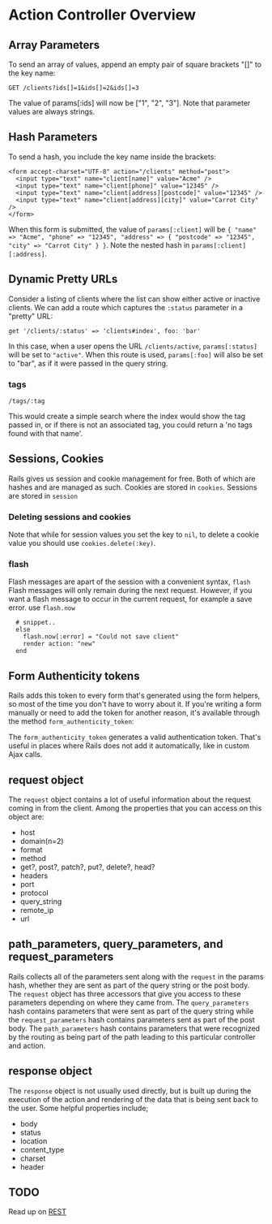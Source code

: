 # Action Controller Overview

## Array Parameters

To send an array of values, append an empty pair of square brackets "[]" to the key name:

```
GET /clients?ids[]=1&ids[]=2&ids[]=3
```

The value of params[:ids] will now be ["1", "2", "3"]. Note that parameter values are always strings.

## Hash Parameters

To send a hash, you include the key name inside the brackets:

```
<form accept-charset="UTF-8" action="/clients" method="post">
  <input type="text" name="client[name]" value="Acme" />
  <input type="text" name="client[phone]" value="12345" />
  <input type="text" name="client[address][postcode]" value="12345" />
  <input type="text" name="client[address][city]" value="Carrot City" />
</form>
```

When this form is submitted, the value of `params[:client]` will be `{ "name" => "Acme", "phone" => "12345", "address" => { "postcode" => "12345", "city" => "Carrot City" } }`. Note the nested hash in `params[:client][:address]`.

## Dynamic Pretty URLs

Consider a listing of clients where the list can show either active or inactive clients. We can add a route which captures the `:status` parameter in a "pretty" URL:

`get '/clients/:status' => 'clients#index', foo: 'bar'`

In this case, when a user opens the URL `/clients/active`, `params[:status]` will be set to `"active"`. When this route is used, `params[:foo]` will also be set to "bar", as if it were passed in the query string.

### tags

`/tags/:tag`

This would create a simple search where the index would show the tag passed in, or if there is not an associated tag, you could return a 'no tags found with that name'.


## Sessions, Cookies

Rails gives us session and cookie management for free. Both of which are hashes and are managed as such. Cookies are stored in `cookies`. Sessions are stored in `session`

### Deleting sessions and cookies

Note that while for session values you set the key to `nil`, to delete a cookie value you should use `cookies.delete(:key)`.

### flash

Flash messages are apart of the session with a convenient syntax, `flash`
Flash messages will only remain during the next request. However, if you want a flash message to occur in the current request, for example a save error. use `flash.now`

```
  # snippet..
  else
    flash.now[:error] = "Could not save client"
    render action: "new"
  end
```


## Form Authenticity tokens

Rails adds this token to every form that's generated using the form helpers, so most of the time you don't have to worry about it. If you're writing a form manually or need to add the token for another reason, it's available through the method `form_authenticity_token`:

The `form_authenticity_token` generates a valid authentication token. That's useful in places where Rails does not add it automatically, like in custom Ajax calls.

## request object

The `request` object contains a lot of useful information about the request coming in from the client. Among the properties that you can access on this object are:

- host
- domain(n=2)
- format
- method
- get?, post?, patch?, put?, delete?, head?
- headers
- port
- protocol
- query_string
- remote_ip
- url

## path_parameters, query_parameters, and request_parameters

Rails collects all of the parameters sent along with the `request` in the params hash, whether they are sent as part of the query string or the post body. The `request` object has three accessors that give you access to these parameters depending on where they came from. The `query_parameters` hash contains parameters that were sent as part of the query string while the `request_parameters` hash contains parameters sent as part of the post body. The `path_parameters` hash contains parameters that were recognized by the routing as being part of the path leading to this particular controller and action.

## response object

The `response` object is not usually used directly, but is built up during the execution of the action and rendering of the data that is being sent back to the user. Some helpful properties include;

- body
- status
- location
- content_type
- charset
- header

## TODO

Read up on [REST](https://en.wikipedia.org/wiki/Representational_state_transfer)
